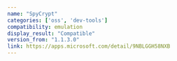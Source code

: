 ```yaml
---
name: "SpyCrypt"
categories: ['oss', 'dev-tools']
compatibility: emulation
display_result: "Compatible"
version_from: "1.1.3.0"
link: https://apps.microsoft.com/detail/9NBLGGH58NXB
---
```

